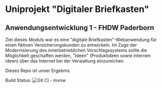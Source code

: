 # Uniprojekt "Digitaler Briefkasten"
## Anwendungsentwicklung 1 - FHDW Paderborn 

Ziel dieses Moduls war es eine "digitale Briefkasten"-Webanwendung für einen fiktiven Versicherungskunden zu entwickeln.
Im Zuge der Modernisierung des innerbetrieblichen Vorschlagssystems sollte die Möglichkeit geschaffen werden, "Ideen" (Produktideen sowie internen ideen) über das Internet bei der Verwaltung einzureichen.

Dieses Repo ist unser Ergebnis.

Build Status:
![Git CI - mvnw](https://github.com/JeuJeus/awe1-digitaler-briefkasten/workflows/Git%20CI%20-%20mvnw/badge.svg)
 
